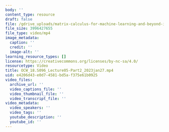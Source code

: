 ```yaml
---
body: ''
content_type: resource
draft: false
file: /gdrive_uploads/matrix-calculus-for-machine-learning-and-beyond-iap-2023/1FpnflByugm2PdPmD_BGjAj-c6GVdJ370/ocw_18s096_lecture05-part2_2023jan27.mp4
file_size: 3996427655
file_type: video/mp4
image_metadata:
  caption: ''
  credit: ''
  image-alt: ''
learning_resource_types: []
license: https://creativecommons.org/licenses/by-nc-sa/4.0/
resourcetype: Video
title: OCW_18.S096_Lecture05-Part2_2023jan27.mp4
uid: e4206d43-e0d7-4581-bd5a-f375e61b0925
video_files:
  archive_url: ''
  video_captions_file: ''
  video_thumbnail_file: ''
  video_transcript_file: ''
video_metadata:
  video_speakers: ''
  video_tags: ''
  youtube_description: ''
  youtube_id: ''
---
```

